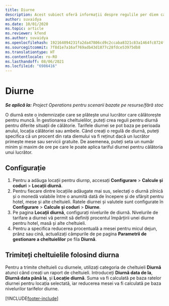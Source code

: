 ```yaml
---
title: Diurne
description: Acest subiect oferă informații despre regulile per diem care sunt utilizate în gestionarea cheltuielilor.
author: suvaidya
ms.date: 10/01/2020
ms.topic: article
ms.reviewer: kfend
ms.author: suvaidya
ms.openlocfilehash: 192164094231fa2da47806cd9c2ccaba8321c83a1464fc8724fa0d0a7618660f
ms.sourcegitcommit: 7f8d1e7a16af769adb43d1877c28fdce53975db8
ms.translationtype: HT
ms.contentlocale: ro-RO
ms.lasthandoff: 08/06/2021
ms.locfileid: "6986416"
---
```

# <a name="per-diems"></a>Diurne

_**Se aplică la:** Project Operations pentru scenarii bazate pe resurse/fără stoc_


O diurnă este o indemnizație care se plătește unui lucrător care călătorește pentru muncă. În gestionarea cheltuielilor, puteți crea reguli pentru diurnă pentru diferite situații de călătorie. Tarifele diurnei se pot baza pe perioada anului, locația călătoriei sau ambele. Când creați o regulă de diurnă, puteți specifica că un procent din rata diemului va fi reținut dacă un lucrător primește mese sau servicii gratuite. De asemenea, puteți seta un număr minim și maxim de ore pe care le poate aplica tariful diurnei pentru călătoria unui lucrător.

## <a name="configuration"></a>Configurație 

1. Pentru a adăuga locații pentru diurnp, accesați **Configurare** > **Calcule și coduri** > **Locații diurnă**.
2. Pentru fiecare dintre locațiile adăugate mai sus, selectați o diurnă zilnică și o monedă valabile între o anumită dată de începere și de sfârșit pentru hotel, mese și alte cheltuieli. Ratele diurnei și valutele sunt configurate în **Configurare** > **Calcule și coduri** > **Diurne**.
3. Pe pagina **Locații diurnă**, configurați nivelurile de diurnă. Nivelurile de tarifare a diurnei vă permit să definiți procentul împărțirii unei diurne pentru hotel, masă și alte cheltuieli. 
4. Pentru a specifica reducerea procentuală a mesei pentru micul dejun, prânz sau cină, actualizați câmpurile de pe pagina **Parametrii de gestionare a cheltuielilor** pe fila **Diurnă**. 
    
## <a name="submit-expenses-using-per-diem"></a>Trimiteți cheltuielile folosind diurna
Pentru a trimite cheltuieli cu diurnele, utilizați categoria de cheltuieli **Diurnă** atunci când creați un raport de cheltuieli. Introduceți **Diurnă data de la**, **Diurnă data până la**, și **Locație diurnă**. Suma va fi calculată pe baza ratelor diurnei pentru locația selectată, iar reducerea mesei va fi calculată pe baza nivelurilor tarifelor diurne.


[!INCLUDE[footer-include](../includes/footer-banner.md)]